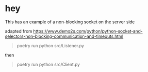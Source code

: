 # hey

This has an example of a non-blocking socket on the server side

adapted from https://www.demo2s.com/python/python-socket-and-selectors-non-blocking-communication-and-timeouts.html

> poetry run python src/Listener.py

then

> poetry run python src/Client.py